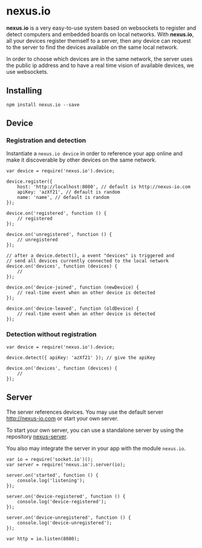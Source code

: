 # nexus.io

**nexus.io** is a very easy-to-use system based on websockets to register and detect computers and embedded boards on local networks. With **nexus.io**, all your devices register themself to a server, then any device can request to the server to find the devices available on the same local network.

In order to choose which devices are in the same network, the server uses the public ip address and to have a real time vision of available devices, we use websockets.

## Installing

    npm install nexus.io --save

## Device

### Registration and detection

Instantiate a `nexus.io device` in order to reference your app online and make it discoverable by other devices on the same network.

    var device = require('nexus.io').device;

    device.register({
        host: 'http://localhost:8080', // default is http://nexus-io.com
        apiKey: 'azXf21', // default is random
        name: 'name', // default is random
    });

    device.on('registered', function () {
        // registered
    });

    device.on('unregistered', function () {
        // unregistered
    });

    // after a device.detect(), a event "devices" is triggered and
    // send all devices currently connected to the local network
    device.on('devices', function (devices) {
        //
    });

    device.on('device-joined', function (newDevice) {
        // real-time event when an other device is detected
    });

    device.on('device-leaved', function (oldDevice) {
        // real-time event when an other device is detected
    });

### Detection without registration

    var device = require('nexus.io').device;

    device.detect({ apiKey: 'azXf21' }); // give the apiKey

    device.on('devices', function (devices) {
        //
    });


## Server

The server references devices. You may use the default server http://nexus-io.com or start your own server.

To start your own server, you can use a standalone server by using the repository [nexus-server](https://github.com/nexus-iot/nexus-server).

You also may integrate the server in your app with the module `nexus.io`.

    var io = require('socket.io')();
    var server = require('nexus.io').server(io);

    server.on('started', function () {
        console.log('listening');
    });

    server.on('device-registered', function () {
        console.log('device-registered');
    });

    server.on('device-unregistered', function () {
        console.log('device-unregistered');
    });

    var http = io.listen(8080);
